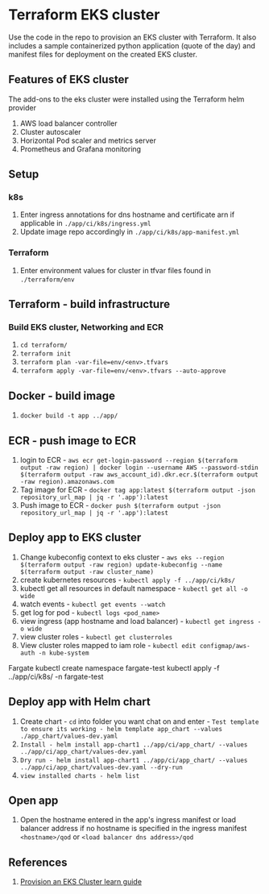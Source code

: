 # Terraform EKS cluster

Use the code in the repo to provision an EKS cluster with Terraform. It also includes a sample containerized python application (quote of the day) and manifest files for deployment on the created EKS cluster.

## Features of EKS cluster
The add-ons to the eks cluster were installed using the Terraform helm provider
1. AWS load balancer controller
2. Cluster autoscaler
3. Horizontal Pod scaler and metrics server
4. Prometheus and Grafana monitoring


## Setup
### k8s
1. Enter ingress annotations for dns hostname and certificate arn if applicable in `./app/ci/k8s/ingress.yml`
2. Update image repo accordingly in `./app/ci/k8s/app-manifest.yml`
### Terraform
1. Enter environment values for cluster in tfvar files found in `./terraform/env`

## Terraform - build infrastructure

### Build EKS cluster, Networking and ECR
1. `cd terraform/`
2. `terraform init`
3. `terraform plan -var-file=env/<env>.tfvars`
4. `terraform apply -var-file=env/<env>.tfvars --auto-approve`

## Docker - build image
1. `docker build -t app ../app/`

## ECR - push image to ECR
1. login to ECR - `aws ecr get-login-password --region $(terraform output -raw region) | docker login --username AWS --password-stdin $(terraform output -raw aws_account_id).dkr.ecr.$(terraform output -raw region).amazonaws.com`
2. Tag image for ECR - `docker tag app:latest $(terraform output -json repository_url_map | jq -r '.app'):latest`
3. Push image to ECR - `docker push $(terraform output -json repository_url_map | jq -r '.app'):latest`

## Deploy app to EKS cluster
1. Change kubeconfig context to eks cluster - `aws eks --region $(terraform output -raw region) update-kubeconfig --name $(terraform output -raw cluster_name)`
2. create kubernetes resources - `kubectl apply -f ../app/ci/k8s/`
3. kubectl get all resources in default namespace - `kubectl get all -o wide`
4. watch events - `kubectl get events --watch`
5. get log for pod - `kubectl logs <pod_name>`
6. view ingress (app hostname and load balancer) - `kubectl get ingress -o wide`
7. view cluster roles - `kubectl get clusterroles`
8. View cluster roles mapped to iam role - `kubectl edit configmap/aws-auth -n kube-system`

Fargate
kubectl create namespace fargate-test
kubectl apply -f ../app/ci/k8s/ -n fargate-test
## Deploy app with Helm chart
1. Create chart - `cd` into folder you want chat on and enter - 
`Test template to ensure its working - helm template app_chart --values ./app_chart/values-dev.yaml`
2. `Install - helm install app-chart1 ../app/ci/app_chart/ --values ../app/ci/app_chart/values-dev.yaml`
3. `Dry run - helm install app-chart1 ../app/ci/app_chart/ --values ../app/ci/app_chart/values-dev.yaml --dry-run`
4. `view installed charts - helm list`

## Open app 
1. Open the hostname entered in the app's ingress manifest or load balancer address if no hostname is specified in the ingress manifest `<hostname>/qod` or `<load balancer dns address>/qod`


## References
1. [Provision an EKS Cluster learn guide](https://learn.hashicorp.com/terraform/kubernetes/provision-eks-cluster)

